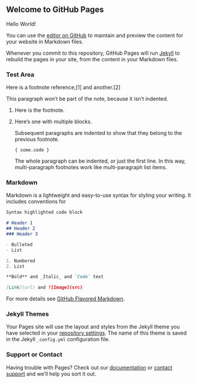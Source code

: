 ## Welcome to GitHub Pages

Hello World!

You can use the [editor on GitHub](https://github.com/Qieerb/testpage/edit/master/README.md) to maintain and preview the content for your website in Markdown files.

Whenever you commit to this repository, GitHub Pages will run [Jekyll](https://jekyllrb.com/) to rebuild the pages in your site, from the content in your Markdown files.

### Test Area
Here is a footnote reference,[1] and another.[2]

This paragraph won’t be part of the note, because it isn’t indented.

1.  Here is the footnote.

2.  Here’s one with multiple blocks.
    
    Subsequent paragraphs are indented to show that they belong to the
    previous footnote.
    
        { some.code }
    
    The whole paragraph can be indented, or just the first line. In this
    way, multi-paragraph footnotes work like multi-paragraph list items.



### Markdown

Markdown is a lightweight and easy-to-use syntax for styling your writing. It includes conventions for

```markdown
Syntax highlighted code block

# Header 1
## Header 2
### Header 3

- Bulleted
- List

1. Numbered
2. List

**Bold** and _Italic_ and `Code` text

[Link](url) and ![Image](src)
```

For more details see [GitHub Flavored Markdown](https://guides.github.com/features/mastering-markdown/).

### Jekyll Themes

Your Pages site will use the layout and styles from the Jekyll theme you have selected in your [repository settings](https://github.com/Qieerb/testpage/settings). The name of this theme is saved in the Jekyll `_config.yml` configuration file.

### Support or Contact

Having trouble with Pages? Check out our [documentation](https://help.github.com/categories/github-pages-basics/) or [contact support](https://github.com/contact) and we’ll help you sort it out.
